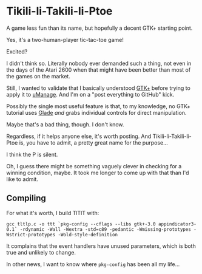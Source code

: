 Tikili-li-Takili-li-Ptoe
========================

A game less fun than its name, but hopefully a decent GTK+ starting point.

Yes, it's a two-human-player tic-tac-toe game!

Excited?

I didn't think so.  Literally nobody ever demanded such a thing, not even in the days of the Atari 2600 when that might have been better than most of the games on the market.

Still, I wanted to validate that I basically understood [GTK+](http://www.gtk.org/) before trying to apply it to [uManage](https://github.com/jcolag/uManage).  And I'm on a "post everything to GitHub" kick.

Possibly the single most useful feature is that, to my knowledge, no GTK+ tutorial uses [Glade](https://glade.gnome.org/) _and_ grabs individual controls for direct manipulation.

Maybe that's a bad thing, though.  I don't know.

Regardless, if it helps anyone else, it's worth posting.  And Tikili-li-Takili-li-Ptoe is, you have to admit, a pretty great name for the purpose...

I think the P is silent.

Oh, I guess there might be something vaguely clever in checking for a winning condition, maybe.  It took me longer to come up with that than I'd like to admit.

Compiling
---------

For what it's worth, I build TlTlT with:

    gcc tltlp.c -o ttt `pkg-config --cflags --libs gtk+-3.0 appindicator3-0.1` -rdynamic -Wall -Wextra -std=c89 -pedantic -Wmissing-prototypes -Wstrict-prototypes -Wold-style-definition

It complains that the event handlers have unused parameters, which is both true and unlikely to change.

In other news, I want to know where `pkg-config` has been all my life...

